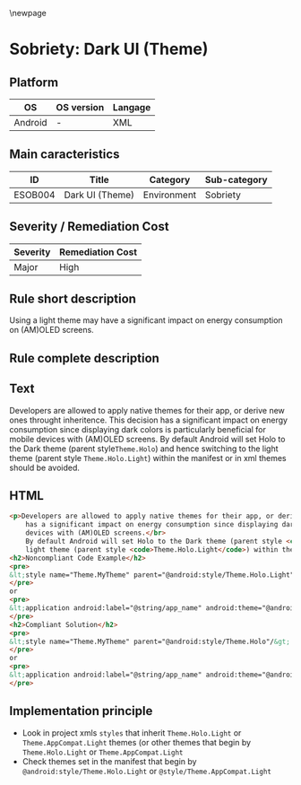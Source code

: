 \newpage

# Sobriety: Dark UI (Theme)

## Platform

|   OS          |  OS version  |  Langage  |
|---------------|--------------|-----------|
| Android       |      -       |  XML      |

## Main caracteristics

|   ID     | Title                   | Category    | Sub-category   |
|----------|-------------------------|-------------|----------------|
| ESOB004  | Dark UI (Theme)         | Environment | Sobriety       |

## Severity / Remediation Cost

|  Severity  | Remediation Cost    |
|------------|---------------------|
| Major      | High                |

## Rule short description

Using a light theme may have a significant impact on energy consumption on (AM)OLED screens.

## Rule complete description

## Text

Developers are allowed to apply native themes for their app, or derive new ones throught inheritence. This decision
has a significant impact on energy consumption since displaying dark colors is particularly beneficial for mobile
devices with (AM)OLED screens.
By default Android will set Holo to the Dark theme (parent style`Theme.Holo`) and hence switching to the
light theme (parent style `Theme.Holo.Light`) within the manifest or in xml themes should be avoided.

## HTML

```html
<p>Developers are allowed to apply native themes for their app, or derive new ones throught inheritence. This decision
    has a significant impact on energy consumption since displaying dark colors is particularly beneficial for mobile
    devices with (AM)OLED screens.</br>
    By default Android will set Holo to the Dark theme (parent style <code>Theme.Holo</code>) and hence switching to the
    light theme (parent style <code>Theme.Holo.Light</code>) within the manifest or in xml themes should be avoided.</p>
<h2>Noncompliant Code Example</h2>
<pre>
&lt;style name="Theme.MyTheme" parent="@android:style/Theme.Holo.Light"/&gt;
</pre>
or
<pre>
&lt;application android:label="@string/app_name" android:theme="@android:style/Theme.Holo.Light"/&gt;
</pre>
<h2>Compliant Solution</h2>
<pre>
&lt;style name="Theme.MyTheme" parent="@android:style/Theme.Holo"/&gt;
</pre>
or
<pre>
&lt;application android:label="@string/app_name" android:theme="@android:style/Theme.Holo"/&gt;
</pre>
```

## Implementation principle

- Look in project xmls `styles` that inherit `Theme.Holo.Light` or `Theme.AppCompat.Light` themes
  (or other themes that begin by `Theme.Holo.Light` or `Theme.AppCompat.Light`
- Check themes set in the manifest that begin by `@android:style/Theme.Holo.Light` or `@style/Theme.AppCompat.Light`
